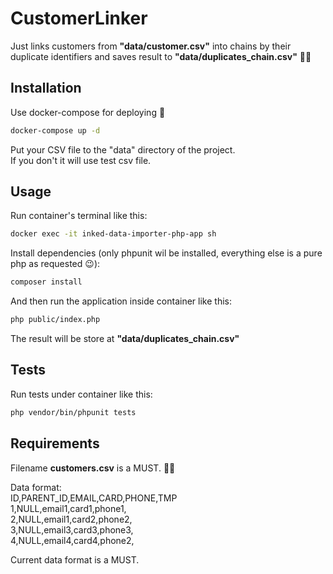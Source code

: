 # CustomerLinker

Just links customers from **"data/customer.csv"** into chains by their duplicate identifiers and saves result to **"data/duplicates_chain.csv"** :man_shrugging:

## Installation

Use docker-compose for deploying :call_me_hand:

```bash
docker-compose up -d
```

Put your CSV file to the "data" directory of the project.\
If you don't it will use test csv file.

## Usage

Run container's terminal like this:
```bash
docker exec -it inked-data-importer-php-app sh
```
Install dependencies (only phpunit wil be installed, everything else is a pure php as requested :wink:):
```bash
composer install
```
And then run the application inside container like this:
```bash
php public/index.php
```
The result will be store at **"data/duplicates_chain.csv"**

## Tests
Run tests under container like this:
```bash
php vendor/bin/phpunit tests
```

## Requirements
Filename **customers.csv** is a MUST. :man_teacher:

Data format:\
ID,PARENT_ID,EMAIL,CARD,PHONE,TMP\
1,NULL,email1,card1,phone1,\
2,NULL,email1,card2,phone2,\
3,NULL,email3,card3,phone3,\
4,NULL,email4,card4,phone2,

Current data format is a MUST.